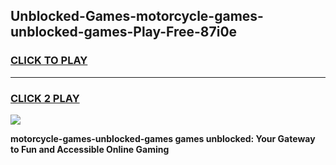 
## Unblocked-Games-motorcycle-games-unblocked-games-Play-Free-87i0e
<h3>
<a href="https://premium76.site?title=motorcycle-games-unblocked-games&ref=09A">CLICK TO PLAY</a></h3>
<hr>

<h3>
<a href="https://premium76.site?title=motorcycle-games-unblocked-games&ref=09A">CLICK 2 PLAY</a>
  
</h3>

<a href="https://premium76.site?title=motorcycle-games-unblocked-games&ref=09A"><img src="https://clearcache.store/games.png"></a>


**motorcycle-games-unblocked-games games unblocked: Your Gateway to Fun and Accessible Online Gaming**
